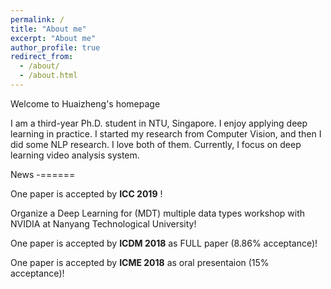```yaml
---
permalink: /
title: "About me"
excerpt: "About me"
author_profile: true
redirect_from: 
  - /about/
  - /about.html
---
```


Welcome to Huaizheng's homepage

I am a third-year Ph.D. student in NTU, Singapore. I enjoy applying deep learning in practice. 
I started my research from Computer Vision, and then I did some NLP research. I love both of them.
Currently, I focus on deep learning video analysis system.

News
-======

One paper is accepted by **ICC 2019** !

Organize a Deep Learning for (MDT) multiple data types workshop with NVIDIA at Nanyang Technological University!

One paper is accepted by **ICDM 2018** as FULL paper (8.86% acceptance)!

One paper is accepted by **ICME 2018** as oral presentaion (15% acceptance)!



